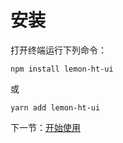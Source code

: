 # 安装

打开终端运行下列命令：

```shell
npm install lemon-ht-ui
```

或

```shell
yarn add lemon-ht-ui
```

下一节：[开始使用](#/doc/get-started)
